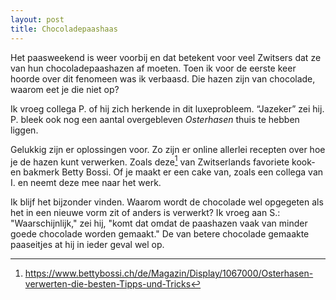 ```yaml
---
layout: post
title: Chocoladepaashaas
---
```


Het paasweekend is weer voorbij en dat betekent voor veel Zwitsers dat ze van hun chocoladepaashazen af moeten. Toen ik voor de eerste keer hoorde over dit fenomeen was ik verbaasd. Die hazen zijn van chocolade, waarom eet je die niet op?

Ik vroeg collega P. of hij zich herkende in dit luxeprobleem. “Jazeker” zei hij. P. bleek ook nog een aantal overgebleven _Osterhasen_ thuis te hebben liggen.

Gelukkig zijn er oplossingen voor. Zo zijn er online allerlei recepten over hoe je de hazen kunt verwerken. Zoals deze[^1] van Zwitserlands favoriete kook- en bakmerk Betty Bossi. Of je maakt er een cake van, zoals een collega van I. en neemt deze mee naar het werk.

Ik blijf het bijzonder vinden. Waarom wordt de chocolade wel opgegeten als het in een nieuwe vorm zit of anders is verwerkt? Ik vroeg aan S.: "Waarschijnlijk," zei hij, "komt dat omdat de paashazen vaak van minder goede chocolade worden gemaakt." De van betere chocolade gemaakte paaseitjes at hij in ieder geval wel op.

[^1]: <https://www.bettybossi.ch/de/Magazin/Display/1067000/Osterhasen-verwerten-die-besten-Tipps-und-Tricks>
